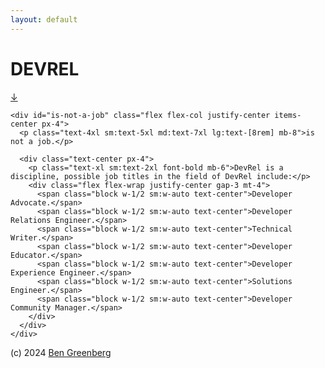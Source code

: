 ```yaml
---
layout: default
---
```


<body class="text-center bg-white text-black font-sans flex flex-col min-h-screen">
  <div class="flex-grow">
    <div class="flex flex-col justify-center items-center min-h-screen">
      <h1 class="text-5xl sm:text-7xl md:text-9xl lg:text-[10rem] font-bold">DEVREL</h1> 
      <a href="#is-not-a-job" class="cypherpunk-arrow">&#x2193;</a>
    </div>

    <div id="is-not-a-job" class="flex flex-col justify-center items-center px-4">
      <p class="text-4xl sm:text-5xl md:text-7xl lg:text-[8rem] mb-8">is not a job.</p>

      <div class="text-center px-4">
        <p class="text-xl sm:text-2xl font-bold mb-6">DevRel is a discipline, possible job titles in the field of DevRel include:</p>
        <div class="flex flex-wrap justify-center gap-3 mt-4">
          <span class="block w-1/2 sm:w-auto text-center">Developer Advocate.</span>
          <span class="block w-1/2 sm:w-auto text-center">Developer Relations Engineer.</span>
          <span class="block w-1/2 sm:w-auto text-center">Technical Writer.</span>
          <span class="block w-1/2 sm:w-auto text-center">Developer Educator.</span>
          <span class="block w-1/2 sm:w-auto text-center">Developer Experience Engineer.</span>
          <span class="block w-1/2 sm:w-auto text-center">Solutions Engineer.</span>
          <span class="block w-1/2 sm:w-auto text-center">Developer Community Manager.</span>
        </div>
      </div>
    </div>
  </div>

  <footer class="text-xs py-4">
    (c) 2024 <a href="https://www.hummusonrails.com" class="underline">Ben Greenberg</a>
  </footer>
</body>
